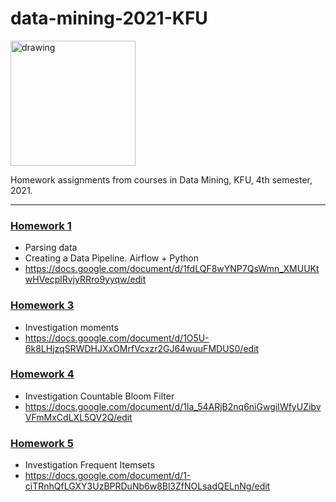 # data-mining-2021-KFU

<a href="https://datalaboratory.one/"><img src="https://user-images.githubusercontent.com/62756126/130323956-df04b1dd-c8e6-4930-9425-dfd2958d31ed.png" alt="drawing" width="200"/></a>

Homework assignments from courses in Data Mining, KFU, 4th semester, 2021.

---

### [Homework 1](https://github.com/ShamilNur/KFU-DataMining/tree/main/01.VK%20ITIS%20Parsing)

- Parsing data
- Creating a Data Pipeline. Airflow + Python
- https://docs.google.com/document/d/1fdLQF8wYNP7QsWmn_XMUUKtwHVecplRvjyRRro9yyqw/edit

### [Homework 3](https://github.com/ShamilNur/KFU-DataMining/tree/main/03.Investigation%20Moments)

- Investigation moments
- https://docs.google.com/document/d/1O5U-6k8LHjzqSRWDHJXxOMrfVcxzr2GJ64wuuFMDUS0/edit

### [Homework 4](https://github.com/ShamilNur/KFU-DataMining/tree/main/04.Investigation%20CBF)

- Investigation Countable Bloom Filter
- https://docs.google.com/document/d/1Ia_54ARjB2nq6niGwgiIWfyUZibvVFmMxCdLXL5QV2Q/edit

### [Homework 5](https://github.com/ShamilNur/KFU-DataMining/tree/main/05.Frequent%20Itemsets)

- Investigation Frequent Itemsets
- https://docs.google.com/document/d/1-ciTRnhQfLGXY3UzBPRDuNb6w8Bl3ZfNOLsadQELnNg/edit

